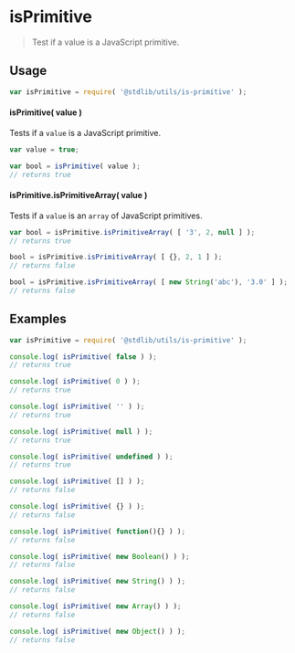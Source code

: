 isPrimitive
===
> Test if a value is a JavaScript primitive.

<!-- <usage> -->
## Usage

``` javascript
var isPrimitive = require( '@stdlib/utils/is-primitive' );
```

#### isPrimitive( value )

Tests if a `value` is a JavaScript primitive.

``` javascript
var value = true;

var bool = isPrimitive( value );
// returns true
```

#### isPrimitive.isPrimitiveArray( value )

Tests if a `value` is an `array` of JavaScript primitives.

``` javascript
var bool = isPrimitive.isPrimitiveArray( [ '3', 2, null ] );
// returns true

bool = isPrimitive.isPrimitiveArray( [ {}, 2, 1 ] );
// returns false

bool = isPrimitive.isPrimitiveArray( [ new String('abc'), '3.0' ] );
// returns false
```

<!-- </usage> -->

<!-- <examples> -->
## Examples

``` javascript
var isPrimitive = require( '@stdlib/utils/is-primitive' );

console.log( isPrimitive( false ) );
// returns true

console.log( isPrimitive( 0 ) );
// returns true

console.log( isPrimitive( '' ) );
// returns true

console.log( isPrimitive( null ) );
// returns true

console.log( isPrimitive( undefined ) );
// returns true

console.log( isPrimitive( [] ) );
// returns false

console.log( isPrimitive( {} ) );
// returns false

console.log( isPrimitive( function(){} ) );
// returns false

console.log( isPrimitive( new Boolean() ) );
// returns false

console.log( isPrimitive( new String() ) );
// returns false

console.log( isPrimitive( new Array() ) );
// returns false

console.log( isPrimitive( new Object() ) );
// returns false
```
<!-- </examples> -->

<!-- <links> -->
<!-- </links> -->
